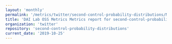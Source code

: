 ```yaml
---
layout: 'monthly'
permalink: '/metrics/twitter/second-control-probability-distributions/MONTHLY/'
title: 'DAI Lab OSS Metrics Metrics report for second-control-probability-distributions | MONTHLY-REPORT-2019-10-25'
organization: 'twitter'
repository: 'second-control-probability-distributions'
current_date: '2019-10-25'
---
```

